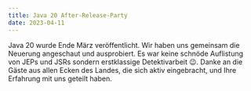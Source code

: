 ```yaml
---
title: Java 20 After-Release-Party
date: 2023-04-11
---
```


Java 20 wurde Ende März veröffentlicht.
Wir haben uns gemeinsam die Neuerung angeschaut und ausprobiert.
Es war keine schnöde Auflistung von JEPs und JSRs sondern erstklassige Detektivarbeit 😉.
Danke an die Gäste aus allen Ecken des Landes, die sich aktiv eingebracht, und Ihre Erfahrung mit uns geteilt haben.
